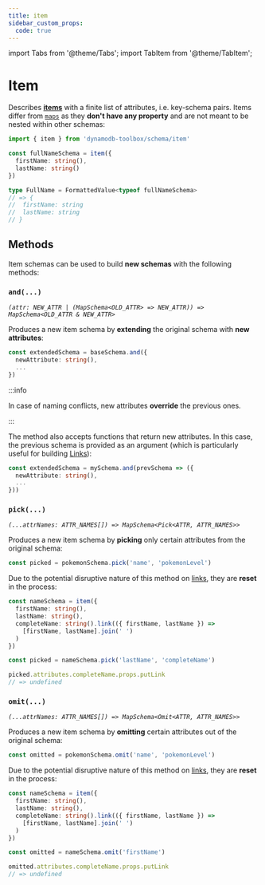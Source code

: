 ```yaml
---
title: item
sidebar_custom_props:
  code: true
---
```


import Tabs from '@theme/Tabs';
import TabItem from '@theme/TabItem';

# Item

Describes [**items**](https://docs.aws.amazon.com/amazondynamodb/latest/developerguide/HowItWorks.NamingRulesDataTypes.html#HowItWorks.DataTypes) with a finite list of attributes, i.e. key-schema pairs. Items differ from [`maps`](../14-map/index.md) as they **don't have any property** and are not meant to be nested within other schemas:

```ts
import { item } from 'dynamodb-toolbox/schema/item'

const fullNameSchema = item({
  firstName: string(),
  lastName: string()
})

type FullName = FormattedValue<typeof fullNameSchema>
// => {
//  firstName: string
//  lastName: string
// }
```

## Methods

Item schemas can be used to build **new schemas** with the following methods:

### `and(...)`

<p style={{ marginTop: '-15px' }}><i><code>(attr: NEW_ATTR | (MapSchema&lt;OLD_ATTR&gt; => NEW_ATTR)) => MapSchema&lt;OLD_ATTR & NEW_ATTR&gt;</code></i></p>

Produces a new item schema by **extending** the original schema with **new attributes**:

```ts
const extendedSchema = baseSchema.and({
  newAttribute: string(),
  ...
})
```

:::info

In case of naming conflicts, new attributes **override** the previous ones.

:::

The method also accepts functions that return new attributes. In this case, the previous schema is provided as an argument (which is particularly useful for building [Links](../2-defaults-and-links/index.md#links)):

```ts
const extendedSchema = mySchema.and(prevSchema => ({
  newAttribute: string(),
  ...
}))
```

### `pick(...)`

<p style={{ marginTop: '-15px' }}><i><code>(...attrNames: ATTR_NAMES[]) => MapSchema&lt;Pick&lt;ATTR, ATTR_NAMES&gt;&gt;</code></i></p>

Produces a new item schema by **picking** only certain attributes from the original schema:

```ts
const picked = pokemonSchema.pick('name', 'pokemonLevel')
```

Due to the potential disruptive nature of this method on [links](../2-defaults-and-links/index.md#links), they are **reset** in the process:

```ts
const nameSchema = item({
  firstName: string(),
  lastName: string(),
  completeName: string().link(({ firstName, lastName }) =>
    [firstName, lastName].join(' ')
  )
})

const picked = nameSchema.pick('lastName', 'completeName')

picked.attributes.completeName.props.putLink
// => undefined
```

### `omit(...)`

<p style={{ marginTop: '-15px' }}><i><code>(...attrNames: ATTR_NAMES[]) => MapSchema&lt;Omit&lt;ATTR, ATTR_NAMES&gt;&gt;</code></i></p>

Produces a new item schema by **omitting** certain attributes out of the original schema:

```ts
const omitted = pokemonSchema.omit('name', 'pokemonLevel')
```

Due to the potential disruptive nature of this method on [links](../2-defaults-and-links/index.md#links), they are **reset** in the process:

```ts
const nameSchema = item({
  firstName: string(),
  lastName: string(),
  completeName: string().link(({ firstName, lastName }) =>
    [firstName, lastName].join(' ')
  )
})

const omitted = nameSchema.omit('firstName')

omitted.attributes.completeName.props.putLink
// => undefined
```
